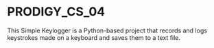 # PRODIGY_CS_04
This Simple Keylogger is a Python-based project that records and logs keystrokes made on a keyboard and saves them to a text file.
